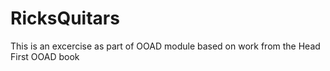 # RicksQuitars

This is an excercise as part of OOAD module based on work from the Head First OOAD book
